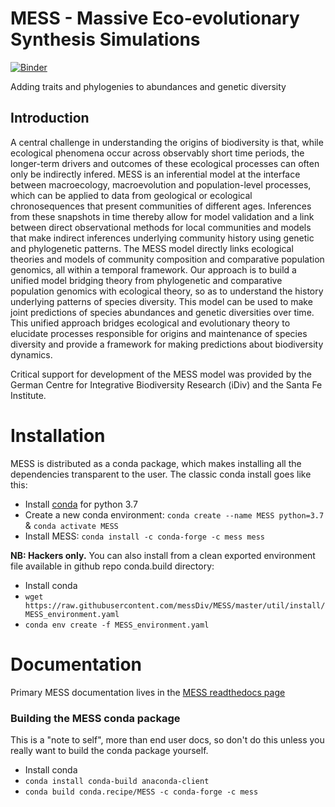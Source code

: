 # MESS - Massive Eco-evolutionary Synthesis Simulations

[![Binder](https://mybinder.org/badge_logo.svg)](https://mybinder.org/v2/gh/messDiv/MESS/master)

Adding traits and phylogenies to abundances and genetic diversity

## Introduction
A central challenge in understanding the origins of biodiversity is that, while ecological phenomena occur across observably short time periods, the longer-term drivers and outcomes of these ecological processes can often only be indirectly infered. MESS is an inferential model at the interface between macroecology, macroevolution and population-level processes, which can be applied to data from geological or ecological chronosequences that present communities of different ages. Inferences from these snapshots in time thereby allow for model validation and a link between direct observational methods for local communities and models that make indirect inferences underlying community history using genetic and phylogenetic patterns. The MESS model directly links ecological theories and models of community composition and comparative population genomics, all within a temporal framework. Our approach is to build a unified model bridging theory from phylogenetic and comparative population genomics with ecological theory, so as to understand the history underlying patterns of species diversity. This model can be used to make joint predictions of species abundances and genetic diversities over time. This unified approach bridges ecological and evolutionary theory to elucidate processes responsible for origins and maintenance of species diversity and provide a framework for making predictions about biodiversity dynamics.

Critical support for development of the MESS model was provided by the German Centre for Integrative Biodiversity Research (iDiv) and the Santa Fe Institute.

# Installation
MESS is distributed as a conda package, which makes installing all the dependencies
transparent to the user. The classic conda install goes like this:

* Install [conda](https://docs.conda.io/en/latest/miniconda.html) for python 3.7
* Create a new conda environment: `conda create --name MESS python=3.7` & `conda activate MESS`
* Install MESS: `conda install -c conda-forge -c mess mess`

**NB: Hackers only.** You can also install from a clean exported environment 
file available in github repo conda.build directory:

* Install conda
* `wget https://raw.githubusercontent.com/messDiv/MESS/master/util/install/MESS_environment.yaml`
* `conda env create -f MESS_environment.yaml`

# Documentation
Primary MESS documentation lives in the [MESS readthedocs page](https://pymess.readthedocs.io/en/latest/)

### Building the MESS conda package
This is a "note to self", more than end user docs, so don't do this unless you
really want to build the conda package yourself.
* Install conda
* `conda install conda-build anaconda-client`
* `conda build conda.recipe/MESS -c conda-forge -c mess`

